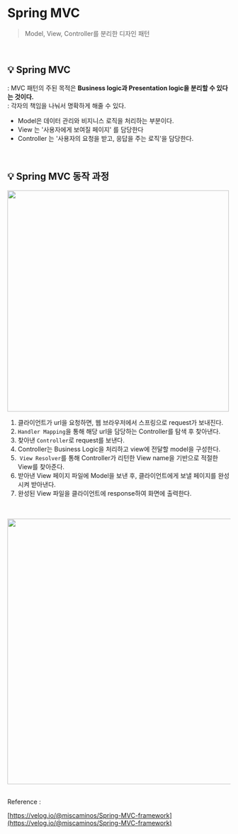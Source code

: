 # Spring MVC
> Model, View, Controller를 분리한 디자인 패턴

<br>

## 💡 Spring MVC

: MVC 패턴의 주된 목적은 **Business logic과 Presentation logic을 분리할 수 있다는 것이다.** <br>
: 각자의 책임을 나눠서 명확하게 해줄 수 있다. <br>
- Model은 데이터 관리와 비지니스 로직을 처리하는 부분이다.
- View 는 '사용자에게 보여질 페이지' 를 담당한다
- Controller 는 '사용자의 요청을 받고, 응답을 주는 로직'을 담당한다.

<br>

## 💡 Spring MVC 동작 과정

<img src="https://user-images.githubusercontent.com/70243735/136377320-96e5960b-f3f9-4c19-8453-4e2ba7b77294.png" width="500px">


1. 클라이언트가 url을 요청하면, 웹 브라우저에서 스프링으로 request가 보내진다.
2. `Handler Mapping`을 통해 해당 url을 담당하는 Controller를 탐색 후 찾아낸다.
3. 찾아낸 `Controller`로 request를 보낸다.
4. Controller는 Business Logic을 처리하고 view에 전달할 model을 구성한다.
5.  `View Resolver`를 통해 Controller가 리턴한 View name을 기반으로 적절한 View를 찾아준다.
6. 받아낸 View 페이지 파일에 Model을 보낸 후, 클라이언트에게 보낼 페이지를 완성시켜 받아낸다.
7. 완성된 View 파일을 클라이언트에 response하여 화면에 출력한다.

<br>
<br>


<img src="https://user-images.githubusercontent.com/70243735/136377407-b133f506-9102-4e2d-9596-1b4139972964.png" width="600px">

<br>
<br>

Reference :

[https://velog.io/@miscaminos/Spring-MVC-framework](https://velog.io/@miscaminos/Spring-MVC-framework)
